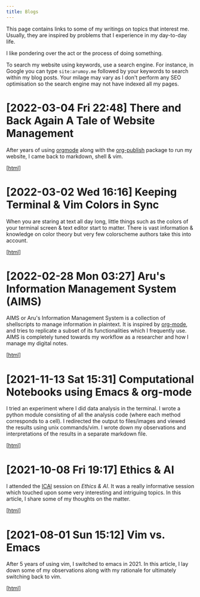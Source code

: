 ```yaml
---
title: Blogs
---
```


This page contains links to some of my writings on topics that
interest me. Usually, they are inspired by problems that I experience
in my day-to-day life.

I like pondering over the act or the process of doing something.

To search my website using keywords, use a search engine. For
instance, in Google you can type `site:arumoy.me` followed by
your keywords to search within my blog posts. Your milage may vary as
I don't perform any SEO optimisation so the search engine may not have
indexed all my pages.

# [2022-03-04 Fri 22:48] There and Back Again A Tale of Website Management

After years of using [orgmode](https://orgmode.org) along with the
[org-publish](https://orgmode.org/worg/org-tutorials/org-publish-html-tutorial.html)
package to run my website, I came back to markdown, shell & vim.

[[html](2022-03-04--blog--website-management-pandoc)]

# [2022-03-02 Wed 16:16] Keeping Terminal & Vim Colors in Sync

When you are staring at text all day long, little things such as the
colors of your terminal screen & text editor start to matter. There is
vast information & knowledge on color theory but very few colorscheme
authors take this into account.

[[html](2022-03-02--blog--terminal-vim-color-sync)]

# [2022-02-28 Mon 03:27] Aru's Information Management System (AIMS)

AIMS or Aru's Information Management System is a collection of
shellscripts to manage information in plaintext. It is inspired by
[org-mode](orgmode.org/), and tries to replicate a subset of its
functionalities which I frequently use. AIMS is completely tuned
towards my workflow as a researcher and how I manage my digital notes.

[[html](2022-02-28--blog--aims)]

# [2021-11-13 Sat 15:31] Computational Notebooks using Emacs & org-mode

I tried an experiment where I did data analysis in the
terminal. I wrote a python module consisting of all the analysis code
(where each method corresponds to a cell). I redirected the output to
files/images and viewed the results using unix commands/vim. I wrote
down my observations and interpretations of the results in a separate
markdown file.

[[html](2021-11-13--blog--computational-notebooks-orgmode)]

# [2021-10-08 Fri 19:17] Ethics & AI

I attended the [ICAI](https://icai.ai/) session on *Ethics & AI*. It
was a really informative session which touched upon some very
interesting and intriguing topics. In this article, I share some of my
thoughts on the matter.

[[html](2021-10-08--blog--ethics-ai)]

# [2021-08-01 Sun 15:12] Vim vs. Emacs

After 5 years of using vim, I switched to emacs in 2021. In this
article, I lay down some of my observations along with my rationale
for ultimately switching back to vim.

[[html](2021-08-01--blog--vim-vs-emacs)]
